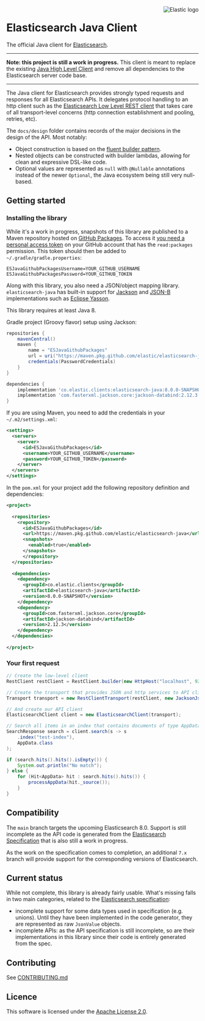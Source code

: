 <img alt="Elastic logo" align="right" width="auto" height="auto" src="https://www.elastic.co/static-res/images/elastic-logo-200.png">

# Elasticsearch Java Client

The official Java client for [Elasticsearch](https://github.com/elastic/elasticsearch).

---

**Note: this project is still a work in progress.** This client is meant to replace the existing [Java High Level Client](https://www.elastic.co/guide/en/elasticsearch/client/java-rest/master/java-rest-high.html) and remove all dependencies to the Elasticsearch server code base.

---

The Java client for Elasticsearch provides strongly typed requests and responses for all Elasticsearch APIs. It delegates protocol handling to an http client such as the [Elasticsearch Low Level REST client](https://www.elastic.co/guide/en/elasticsearch/client/java-rest/master/java-rest-low.html) that takes care of all transport-level concerns (http connection establishment and pooling, retries, etc).

The `docs/design` folder contains records of the major decisions in the design of the API. Most notably:

- Object construction is based on the [fluent builder pattern](https://www.informit.com/articles/article.aspx?p=1216151).
- Nested objects can be constructed with builder lambdas, allowing for clean and expressive DSL-like code.
- Optional values are represented as `null` with `@Nullable` annotations instead of the newer  `Optional`, the Java ecosystem being still very null-based.

## Getting started

### Installing the library

While it's a work in progress, snapshots of this library are published to a Maven repository hosted on [GitHub Packages](https://github.com/elastic/elasticsearch-java/packages/). To access it [you need a personal access token](https://github.com/settings/tokens) on your GitHub account that has the `read:packages` permission. This token should then be added to `~/.gradle/gradle.properties`:

```properties
ESJavaGithubPackagesUsername=YOUR_GITHUB_USERNAME
ESJavaGithubPackagesPassword=YOUR_GITHUB_TOKEN
```

Along with this library, you also need a JSON/object mapping library. `elasticsearch-java` has built-in support for [Jackson](https://github.com/FasterXML/jackson) and [JSON-B](http://json-b.net/) implementations such as [Eclipse Yasson](https://github.com/eclipse-ee4j/yasson).

This library requires at least Java 8.

Gradle project (Groovy flavor) setup using Jackson:

```groovy
repositories {
    mavenCentral()
    maven {
        name = "ESJavaGithubPackages"
        url = uri("https://maven.pkg.github.com/elastic/elasticsearch-java")
        credentials(PasswordCredentials)
    }
}

dependencies {
    implementation 'co.elastic.clients:elasticsearch-java:8.0.0-SNAPSHOT'
    implementation 'com.fasterxml.jackson.core:jackson-databind:2.12.3'
}
```

If you are using Maven, you need to add the credentials in your `~/.m2/settings.xml`:

```xml
<settings>
  <servers>
    <server>
      <id>ESJavaGithubPackages</id>
      <username>YOUR_GITHUB_USERNAME</username>
      <password>YOUR_GITHUB_TOKEN</password>
    </server>
  </servers>
</settings>
```

In the `pom.xml` for your project add the following repository definition and dependencies:

```xml
<project>
    
  <repositories>
    <repository>
      <id>ESJavaGithubPackages</id>
      <url>https://maven.pkg.github.com/elastic/elasticsearch-java</url>
      <snapshots>
        <enabled>true</enabled>
      </snapshots>
      </repository>
  </repositories>
    
  <dependencies>
    <dependency>
      <groupId>co.elastic.clients</groupId>
      <artifactId>elasticsearch-java</artifactId>
      <version>8.0.0-SNAPSHOT</version>
    </dependency>
    <dependency>
      <groupId>com.fasterxml.jackson.core</groupId>
      <artifactId>jackson-databind</artifactId>
      <version>2.12.3</version>
    </dependency>
  </dependencies>
    
</project>
```

### Your first request

```java
// Create the low-level client
RestClient restClient = RestClient.builder(new HttpHost("localhost", 9200)).build();

// Create the transport that provides JSON and http services to API clients
Transport transport = new RestClientTransport(restClient, new JacksonJsonpMapper());

// And create our API client
ElasticsearchClient client = new ElasticsearchClient(transport);

// Search all items in an index that contains documents of type AppData
SearchResponse search = client.search(s -> s
    .index("test-index"),
    AppData.class
);

if (search.hits().hits().isEmpty()) {
    System.out.println("No match");
} else {
    for (Hit<AppData> hit : search.hits().hits()) {
        processAppData(hit._source());
    }
}
```

## Compatibility

The `main` branch targets the upcoming Elasticsearch 8.0. Support is still incomplete as the API code is generated from the [Elasticsearch Specification](https://github.com/elastic/elasticsearch-specification) that is also still a work in progress. 

As the work on the specification comes to completion, an additional `7.x` branch will provide support for the corresponding versions of Elasticsearch.

## Current status

While not complete, this library is already fairly usable. What's missing falls in two main categories, related to the [Elasticsearch specification](https://github.com/elastic/elasticsearch-specification):
* incomplete support for some data types used in specification (e.g. unions). Until they have been implemented in the code generator, they are represented as raw `JsonValue` objects. 
* incomplete APIs: as the API specification is still incomplete, so are their implementations in this library since their code is entirely generated from the spec.

## Contributing

See [CONTRIBUTING.md](./CONTRIBUTING.md)

## Licence

This software is licensed under the [Apache License 2.0](https://github.com/elastic/elasticsearch-java/blob/main/LICENSE).
